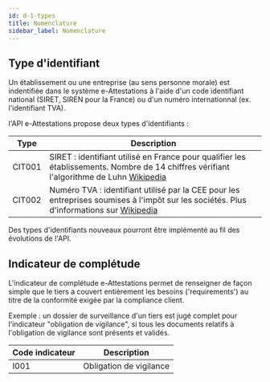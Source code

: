 ```yaml
---
id: d-1-types
title: Nomenclature
sidebar_label: Nomenclature
---
```


## Type d'identifiant

Un établissement ou une entreprise (au sens personne morale) est indentifiée dans le système e-Attestations à l'aide d'un code identifiant national (SIRET, SIREN pour la France) ou d'un numéro internationnal (ex. l'identifiant TVA).

l'API e-Attestations propose deux types d'identifiants :

Type                         | Description
-----------------------------|---------------------------------------
CIT001                       | SIRET : identifiant utilisé en France pour qualifier les établissements. Nombre de 14 chiffres vérifiant l'algorithme de Luhn [Wikipedia](https://fr.wikipedia.org/wiki/Formule_de_Luhn)
CIT002                       | Numéro TVA : identifiant utilisé par la CEE pour les entreprises soumises à l'impôt sur les sociétés. Plus d'informations sur [Wikipedia](https://en.wikipedia.org/wiki/VAT_identification_number)

Des types d'identifiants nouveaux pourront être implémenté au fil des évolutions de l'API.

## Indicateur de complétude

L'indicateur de complétude e-Attestations permet de renseigner de façon simple que le tiers a couvert entièrement les besoins ('requirements') au titre de la conformité exigée par la compliance client.

Exemple : un dossier de surveillance d'un tiers est jugé complet pour l'indicateur "obligation de vigilance", si tous les documents relatifs à l'obligation de vigilance sont présents et validés.

Code indicateur| Description
---------------|------------------------
I001           | Obligation de vigilance

